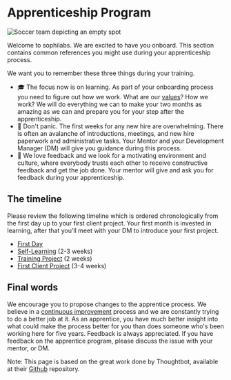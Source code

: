 # Apprenticeship Program

![Soccer team depicting an empty spot](https://d2wlcd8my7k9h4.cloudfront.net/static/figures/hello-sophilaber.jpg)

Welcome to sophilabs. We are excited to have you onboard. This section contains common references
you might use during your apprenticeship process.

We want you to remember these three things during your training.

* 🎓 The focus now is on learning. As part of your onboarding process you need to figure out how we
  work. What are our [values](https://sophilabs.co/values)? How we work? We will do everything we
  can to make your two months as amazing as we can and prepare you for your step after the apprenticeship.
* 🗻 Don't panic. The first weeks for any new hire are overwhelming. There is often an avalanche of
  introductions, meetings, and new hire paperwork and administrative tasks. Your Mentor and your
  Development Manager (DM) will give you guidance during this process.
* 🙌 We love feedback and we look for a motivating environment and culture, where everybody trusts
  each other to receive constructive feedback and get the job done. Your mentor will give and ask
  you for feedback during your apprenticeship.

## The timeline

Please review the following timeline which is ordered chronologically from the first day up to
your first client project. Your first month is invested in learning, after that you'll meet
with your DM to introduce your first project.

* [First Day](./first-day.md)
* [Self-Learning](./self-learning.md) (2-3 weeks)
* [Training Project](./training.md) (2 weeks)
* [First Client Project](./client-project.md) (3-4 weeks)

## Final words

We encourage you to propose changes to the apprentice process. We believe in a
[continuous improvement](https://man.sophilabs.io/people/#continuous-improvement) process and we
are constantly trying to do a better job at it. As an apprentice, you have much better insight into
what could make the process better for you than does someone who's been working here for five years.
Feedback is always appreciated. If you have feedback on the apprentice program, please discuss the
issue with your mentor, or DM.

Note: This page is based on the great work done by Thoughtbot, available at their
[Github](https://github.com/thoughtbot/apprenticeship) repository.
